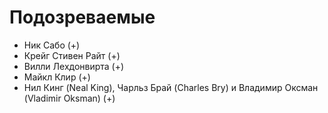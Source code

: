 # Подозреваемые
* Ник Сабо (+)
* Крейг Стивен Райт (+)
* Вилли Лехдонвирта (+)
* Майкл Клир (+)
* Нил Кинг (Neal King), Чарльз Брай (Charles Bry) и Владимир Оксман (Vladimir Oksman) (+)
